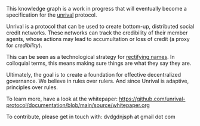This knowledge graph is a work in progress that will eventually become a specification for the [unrival](unrival.md) protocol.

Unrival is a protocol that can be used to create bottom-up, distributed social credit networks.  These networks can track the credibility of their member agents, whose actions may lead to accumultation or loss of credit (a proxy for *credibility*).

This can be seen as a technological strategy for [rectifying names](rectification-of-names.md).  In colloquial terms, this means making sure things are what they say they are. 

Ultimately, the goal is to create a foundation for effective decentralized governance.  We believe in rules over rulers.  And since Unrival is adaptive, principles over rules.

To learn more, have a look at the whitepaper: https://github.com/unrival-protocol/documentation/blob/main/source/whitepaper.org

To contribute, please get in touch with: dvdgdnjsph at gmail dot com
